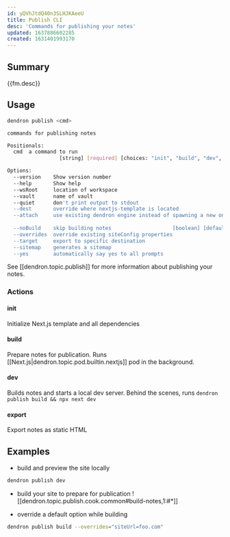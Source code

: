 ```yaml
---
id: yQVhJtdQ40n3SLHJKAeeU
title: Publish CLI
desc: 'Commands for publishing your notes'
updated: 1637886602285
created: 1631401993170
---
```


## Summary

{{fm.desc}}

## Usage
```sh
dendron publish <cmd>

commands for publishing notes

Positionals:
  cmd  a command to run
                 [string] [required] [choices: "init", "build", "dev", "export"]

Options:
  --version    Show version number                                     [boolean]
  --help       Show help                                               [boolean]
  --wsRoot     location of workspace
  --vault      name of vault
  --quiet      don't print output to stdout
  --dest       override where nextjs-template is located                [string]
  --attach     use existing dendron engine instead of spawning a new one
                                                                       [boolean]
  --noBuild    skip building notes                    [boolean] [default: false]
  --overrides  override existing siteConfig properties                  [string]
  --target     export to specific destination                           [string]
  --sitemap    generates a sitemap
  --yes        automatically say yes to all prompts
```

See [[dendron.topic.publish]] for more information about publishing your notes.

<!-- ### Options -->
<!-- - `--target {target}`: export to specific destination
    - syntax.target: 
        - github: creates a `/docs` directory and export notes there. If a `docs` folder exists, will issue prompt before deleting contents -->
### Actions

#### init
Initialize Next.js template and all dependencies

#### build
Prepare notes for publication. Runs [[Next.js|dendron.topic.pod.builtin.nextjs]] pod in the background. 

#### dev
Builds notes and starts a local dev server. Behind the scenes, runs `dendron publish build && npx next dev`

#### export
Export notes as static HTML

## Examples

- build and preview the site locally

```sh
dendron publish dev
```
- build your site to prepare for publication
![[dendron.topic.publish.cook.common#build-notes,1:#*]]

- override a default option while building
```sh
dendron publish build --overrides="siteUrl=foo.com"
```
